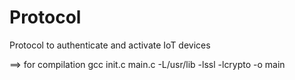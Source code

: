 # Protocol
Protocol to authenticate and activate IoT devices


==> for compilation
gcc init.c main.c -L/usr/lib -lssl -lcrypto -o main
